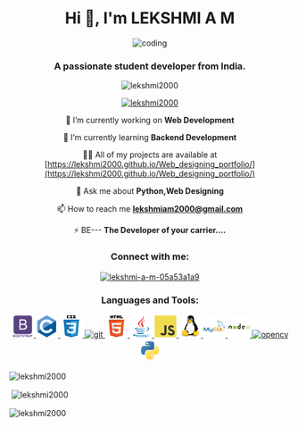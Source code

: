<h1 align="center">Hi 👋, I'm LEKSHMI A M</h1> 
<p align = "center"> <img alt = "coding" width="400" src="https://i.pinimg.com/originals/9d/cb/36/9dcb36579d4518b31451906466dc735d.gif"></p>
<h3 align="center">A passionate student developer from India.</h3>

<p align="center"> <img src="https://komarev.com/ghpvc/?username=lekshmi2000&label=Profile%20views&color=0e75b6&style=flat" alt="lekshmi2000" /> </p>

<p align="center"> <a href="https://github.com/ryo-ma/github-profile-trophy"><img src="https://github-profile-trophy.vercel.app/?username=lekshmi2000" alt="lekshmi2000" /></a> </p>

<div align="center">
  
🔭 I’m currently working on **Web Development**</p>

 🌱 I’m currently learning **Backend Development**

 👨‍💻 All of my projects are available at [https://lekshmi2000.github.io/Web_designing_portfolio/](https://lekshmi2000.github.io/Web_designing_portfolio/)

 💬 Ask me about **Python,Web Designing**

 📫 How to reach me **lekshmiam2000@gmail.com**

 ⚡ BE--- **The Developer of your carrier....**</p>
<h3 align="center">Connect with me:</h3>
<p align="center">
<a href="https://linkedin.com/in/lekshmi-a-m-05a53a1a9" target="blank"><img align="center" src="https://raw.githubusercontent.com/rahuldkjain/github-profile-readme-generator/master/src/images/icons/Social/linked-in-alt.svg" alt="lekshmi-a-m-05a53a1a9" height="30" width="40" /></a>
</div>

<h3 align="center">Languages and Tools:</h3>
<p align="center"> <a href="https://getbootstrap.com" target="_blank"> <img src="https://raw.githubusercontent.com/devicons/devicon/master/icons/bootstrap/bootstrap-plain-wordmark.svg" alt="bootstrap" width="40" height="40"/> </a> <a href="https://www.cprogramming.com/" target="_blank"> <img src="https://raw.githubusercontent.com/devicons/devicon/master/icons/c/c-original.svg" alt="c" width="40" height="40"/> </a> <a href="https://www.w3schools.com/css/" target="_blank"> <img src="https://raw.githubusercontent.com/devicons/devicon/master/icons/css3/css3-original-wordmark.svg" alt="css3" width="40" height="40"/> </a> <a href="https://git-scm.com/" target="_blank"> <img src="https://www.vectorlogo.zone/logos/git-scm/git-scm-icon.svg" alt="git" width="40" height="40"/> </a> <a href="https://www.w3.org/html/" target="_blank"> <img src="https://raw.githubusercontent.com/devicons/devicon/master/icons/html5/html5-original-wordmark.svg" alt="html5" width="40" height="40"/> </a> <a href="https://www.java.com" target="_blank"> <img src="https://raw.githubusercontent.com/devicons/devicon/master/icons/java/java-original.svg" alt="java" width="40" height="40"/> </a> <a href="https://developer.mozilla.org/en-US/docs/Web/JavaScript" target="_blank"> <img src="https://raw.githubusercontent.com/devicons/devicon/master/icons/javascript/javascript-original.svg" alt="javascript" width="40" height="40"/> </a> <a href="https://www.linux.org/" target="_blank"> <img src="https://raw.githubusercontent.com/devicons/devicon/master/icons/linux/linux-original.svg" alt="linux" width="40" height="40"/> </a> <a href="https://www.mysql.com/" target="_blank"> <img src="https://raw.githubusercontent.com/devicons/devicon/master/icons/mysql/mysql-original-wordmark.svg" alt="mysql" width="40" height="40"/> </a> <a href="https://nodejs.org" target="_blank"> <img src="https://raw.githubusercontent.com/devicons/devicon/master/icons/nodejs/nodejs-original-wordmark.svg" alt="nodejs" width="40" height="40"/> </a> <a href="https://opencv.org/" target="_blank"> <img src="https://www.vectorlogo.zone/logos/opencv/opencv-icon.svg" alt="opencv" width="40" height="40"/> </a> <a href="https://www.python.org" target="_blank"> <img src="https://raw.githubusercontent.com/devicons/devicon/master/icons/python/python-original.svg" alt="python" width="40" height="40"/> </a> </p>

<p><img align="center" src="https://github-readme-stats.vercel.app/api/top-langs?username=lekshmi2000&show_icons=true&locale=en&layout=compact" alt="lekshmi2000" /></p>

<p>&nbsp;<img align="center" src="https://github-readme-stats.vercel.app/api?username=lekshmi2000&show_icons=true&locale=en" alt="lekshmi2000" /></p>

<p><img align="center" src="https://github-readme-streak-stats.herokuapp.com/?user=lekshmi2000&" alt="lekshmi2000" /></p>
